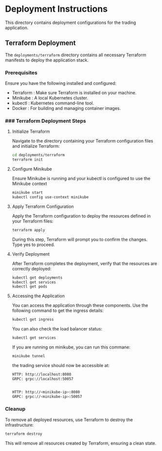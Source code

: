 # Deployment Instructions
This directory contains deployment configurations for the trading application.

## Terraform Deployment

The `deployments/terraform` directory contains all necessary Terraform manifests to deploy the application stack.

### Prerequisites

Ensure you have the following installed and configured:

- Terraform : Make sure Terraform is installed on your machine.
- Minikube : A local Kubernetes cluster.
- kubectl : Kubernetes command-line tool.
- Docker : For building and managing container images.

### ### Terraform Deployment Steps
1. Initialize Terraform
   
   Navigate to the directory containing your Terraform configuration files and initialize Terraform:
   
   ```bash
   cd deployments/terraform
   terraform init
    ```
2. Configure Minikube
   
   Ensure Minikube is running and your kubectl is configured to use the Minikube context 
   ```bash
   minikube start
   kubectl config use-context minikube
    ```
2. Apply Terraform Configuration
   
   Apply the Terraform configuration to deploy the resources defined in your Terraform files:
   
   ```bash
   terraform apply
    ```
   
   During this step, Terraform will prompt you to confirm the changes. Type yes to proceed.
3. Verify Deployment
   
   After Terraform completes the deployment, verify that the resources are correctly deployed:
   
   ```bash
   kubectl get deployments
   kubectl get services
   kubectl get pods
    ```
4. Accessing the Application
   
   You can access the application through these components. Use the following command to get the ingress details:
   
   ```bash
   kubectl get ingress
    ```
   
   You can also check the load balancer status:
   
   ```bash
   kubectl get services
    ```
   
   If you are running on minikube, you can run this commane:
   
   ```bash
   minikube tunnel
    ```
    the trading service should now be accessible at:
     
   ```bash
   HTTP: http://localhost:8080
   GRPC: grpc://localhost:50057


   HTTP: http://<minikube-ip>:8080
   GRPC: grpc://<minikube-ip>:50057
    ```
    
### Cleanup
To remove all deployed resources, use Terraform to destroy the infrastructure:

```bash
terraform destroy
 ```

This will remove all resources created by Terraform, ensuring a clean state.